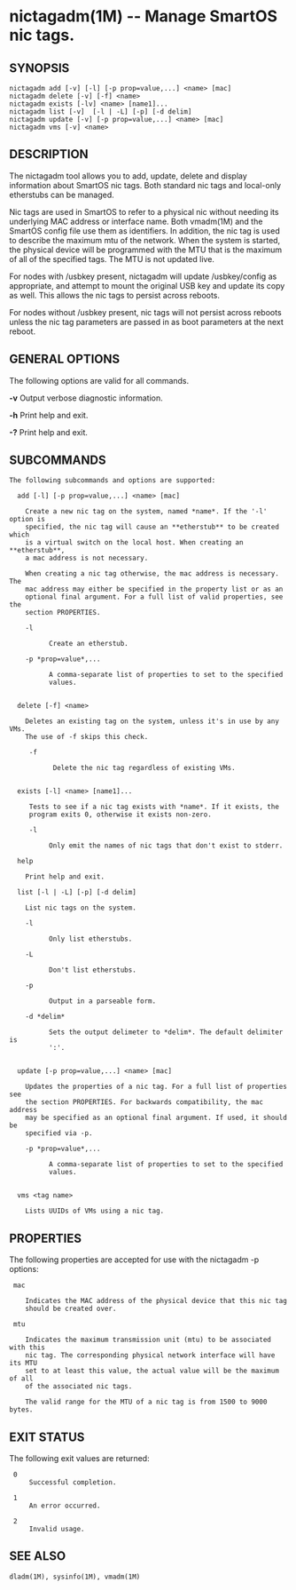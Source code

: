 # nictagadm(1M) -- Manage SmartOS nic tags.


## SYNOPSIS

    nictagadm add [-v] [-l] [-p prop=value,...] <name> [mac]
    nictagadm delete [-v] [-f] <name>
    nictagadm exists [-lv] <name> [name1]...
    nictagadm list [-v]  [-l | -L] [-p] [-d delim]
    nictagadm update [-v] [-p prop=value,...] <name> [mac]
    nictagadm vms [-v] <name>



## DESCRIPTION

The nictagadm tool allows you to add, update, delete and display information
about SmartOS nic tags. Both standard nic tags and local-only etherstubs can
be managed.

Nic tags are used in SmartOS to refer to a physical nic without needing its
underlying MAC address or interface name. Both vmadm(1M) and the SmartOS
config file use them as identifiers. In addition, the nic tag is used to
describe the maximum mtu of the network. When the system is started, the
physical device will be programmed with the MTU that is the maximum of
all of the specified tags. The MTU is not updated live.

For nodes with /usbkey present, nictagadm will update /usbkey/config as
appropriate, and attempt to mount the original USB key and update its copy
as well. This allows the nic tags to persist across reboots.

For nodes without /usbkey present, nic tags will not persist across reboots
unless the nic tag parameters are passed in as boot parameters at the next
reboot.


## GENERAL OPTIONS

The following options are valid for all commands.

**-v**
    Output verbose diagnostic information.

**-h**
    Print help and exit.

**-?**
    Print help and exit.


## SUBCOMMANDS

    The following subcommands and options are supported:

      add [-l] [-p prop=value,...] <name> [mac]

        Create a new nic tag on the system, named *name*. If the '-l' option is
        specified, the nic tag will cause an **etherstub** to be created which
        is a virtual switch on the local host. When creating an **etherstub**,
        a mac address is not necessary.

        When creating a nic tag otherwise, the mac address is necessary. The
        mac address may either be specified in the property list or as an
        optional final argument. For a full list of valid properties, see the
        section PROPERTIES.

        -l

              Create an etherstub.

        -p *prop=value*,...

              A comma-separate list of properties to set to the specified
              values.


      delete [-f] <name>

        Deletes an existing tag on the system, unless it's in use by any VMs.
        The use of -f skips this check.

         -f

               Delete the nic tag regardless of existing VMs.


      exists [-l] <name> [name1]...

         Tests to see if a nic tag exists with *name*. If it exists, the
         program exits 0, otherwise it exists non-zero.

         -l

              Only emit the names of nic tags that don't exist to stderr.

      help

        Print help and exit.

      list [-l | -L] [-p] [-d delim]

        List nic tags on the system.

        -l

              Only list etherstubs.

        -L

              Don't list etherstubs.

        -p

              Output in a parseable form.

        -d *delim*

              Sets the output delimeter to *delim*. The default delimiter is
              ':'.


      update [-p prop=value,...] <name> [mac]

        Updates the properties of a nic tag. For a full list of properties see
        the section PROPERTIES. For backwards compatibility, the mac address
        may be specified as an optional final argument. If used, it should be
        specified via -p.

        -p *prop=value*,...

              A comma-separate list of properties to set to the specified
              values.


      vms <tag name>

        Lists UUIDs of VMs using a nic tag.


## PROPERTIES

The following properties are accepted for use with the nictagadm -p options:

     mac

        Indicates the MAC address of the physical device that this nic tag
        should be created over.

     mtu

        Indicates the maximum transmission unit (mtu) to be associated with this
        nic tag. The corresponding physical network interface will have its MTU
        set to at least this value, the actual value will be the maximum of all
        of the associated nic tags.

        The valid range for the MTU of a nic tag is from 1500 to 9000 bytes.

## EXIT STATUS

The following exit values are returned:

     0
         Successful completion.

     1
         An error occurred.

     2
         Invalid usage.


## SEE ALSO

    dladm(1M), sysinfo(1M), vmadm(1M)

